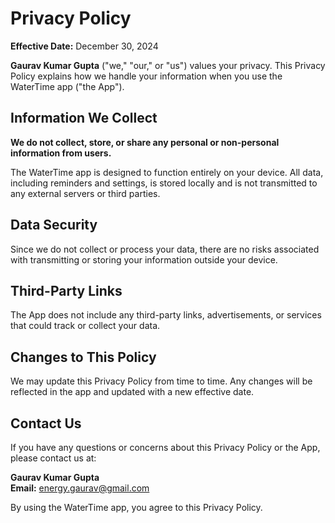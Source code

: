 # Privacy Policy

**Effective Date:** December 30, 2024  

**Gaurav Kumar Gupta** ("we," "our," or "us") values your privacy. This Privacy Policy explains how we handle your information when you use the WaterTime app ("the App").  

## Information We Collect  
**We do not collect, store, or share any personal or non-personal information from users.**  

The WaterTime app is designed to function entirely on your device. All data, including reminders and settings, is stored locally and is not transmitted to any external servers or third parties.  

## Data Security  
Since we do not collect or process your data, there are no risks associated with transmitting or storing your information outside your device.  

## Third-Party Links  
The App does not include any third-party links, advertisements, or services that could track or collect your data.  

## Changes to This Policy  
We may update this Privacy Policy from time to time. Any changes will be reflected in the app and updated with a new effective date.  

## Contact Us  
If you have any questions or concerns about this Privacy Policy or the App, please contact us at:  

**Gaurav Kumar Gupta**  
**Email:** energy.gaurav@gmail.com  

By using the WaterTime app, you agree to this Privacy Policy.  
